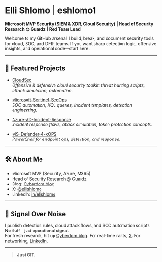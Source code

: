 
# Elli Shlomo | eshlomo1

**Microsoft MVP Security (SIEM & XDR, Cloud Security) | Head of Security Research @ Guardz | Red Team Lead**

Welcome to my GitHub arsenal. I build, break, and document security tools for cloud, SOC, and DFIR teams. If you want sharp detection logic, offensive insights, and operational code—start here.

---

## 🚩 Featured Projects

- [CloudSec](https://github.com/eshlomo1/CloudSec)  
  *Offensive & defensive cloud security toolkit: threat hunting scripts, attack simulation, automation.*

- [Microsoft-Sentinel-SecOps](https://github.com/eshlomo1/Microsoft-Sentinel-SecOps)  
  *SOC automation, KQL queries, incident templates, detection engineering.*

- [Azure-AD-Incident-Response](https://github.com/eshlomo1/Azure-AD-Incident-Response)  
  *Incident response flows, attack simulation, token protection concepts.*

- [MS-Defender-4-xOPS](https://github.com/eshlomo1/MS-Defender-4-xOPS)  
  *PowerShell for endpoint ops, detection, and response.*

---

## 🛠️ About Me

- Microsoft MVP (Security, Azure, M365)
- Head of Security Research @ Guardz
- Blog: [Cyberdom.blog](https://cyberdom.blog/)
- X: [@ellishlomo](https://x.com/ellishlomo)
- LinkedIn: [in/elishlomo](https://linkedin.com/in/elishlomo)

---

## 📡 Signal Over Noise

I publish detection rules, cloud attack flows, and SOC automation scripts. No fluff—just operational signal.  
For fresh research, hit up [Cyberdom.blog](https://cyberdom.blog/). For real-time rants, [X](https://x.com/ellishlomo). For networking, [LinkedIn](https://linkedin.com/in/elishlomo).

---

> **Just GIT.**

